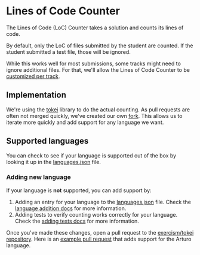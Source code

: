 # Lines of Code Counter

The Lines of Code (LoC) Counter takes a solution and counts its lines of code.

By default, only the LoC of files submitted by the student are counted.
If the student submitted a test file, those will be ignored.

While this works well for most submissions, some tracks might need to ignore additional files.
For that, we'll allow the Lines of Code Counter to be [customized per track][lines-of-code-counter-customize].

## Implementation

We're using the [tokei][tokei] library to do the actual counting.
As pull requests are often not merged quickly, we've created our own [fork][tokei-fork].
This allows us to iterate more quickly and add support for any language we want.

## Supported languages

You can check to see if your language is supported out of the box by looking it up in the [languages.json][languages.json] file.

### Adding new language

If your language is **not** supported, you can add support by:

1. Adding an entry for your language to the [languages.json] file.
   Check the [language addition docs][adding-language] for more information.
2. Adding tests to verify counting works correctly for your language.
   Check the [adding tests docs][adding-tests] for more information.

Once you've made these changes, open a pull request to the [exercism/tokei repository][tokei-fork].
Here is an [example pull request][example-pr] that adds support for the Arturo language.

[lines-of-code-counter]: https://github.com/exercism/lines-of-code-counter/
[lines-of-code-counter-customize]: https://github.com/exercism/lines-of-code-counter/#ignore-additional-files
[languages.json]: https://github.com/exercism/tokei/blob/master/languages.json
[tokei]: https://github.com/XAMPPRocky/tokei
[tokei-fork]: https://github.com/exercism/tokei
[example-pr]: https://github.com/exercism/tokei/pull/14/files
[adding-language]: https://github.com/exercism/tokei/blob/master/CONTRIBUTING.md#language-addition
[adding-tests]: https://github.com/exercism/tokei/blob/master/CONTRIBUTING.md#tests
